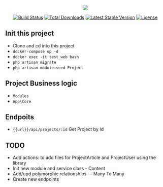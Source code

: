 <p align="center"><img src="https://laravel.com/assets/img/components/logo-laravel.svg"></p>

<p align="center">
<a href="https://travis-ci.org/laravel/framework"><img src="https://travis-ci.org/laravel/framework.svg" alt="Build Status"></a>
<a href="https://packagist.org/packages/laravel/framework"><img src="https://poser.pugx.org/laravel/framework/d/total.svg" alt="Total Downloads"></a>
<a href="https://packagist.org/packages/laravel/framework"><img src="https://poser.pugx.org/laravel/framework/v/stable.svg" alt="Latest Stable Version"></a>
<a href="https://packagist.org/packages/laravel/framework"><img src="https://poser.pugx.org/laravel/framework/license.svg" alt="License"></a>
</p>

## Init this project

- Clone and cd into this project
- ```docker-compose up -d```
- ```docker exec -it test_web bash```
- ```php artisan migrate```
- ```php artisan module:seed Project```

## Project Business logic
- ```Modules```
- ```App\Core```

## Endpoits
- ```{{url}}/api/projects/:id``` Get Project by Id


## TODO
- Add actions: to add files for ProjectArticle and ProjectUser using the library
- Init new module and service class - Content
- Add/upd polymorphic relationships — Many To Many
- Create new endpoints

